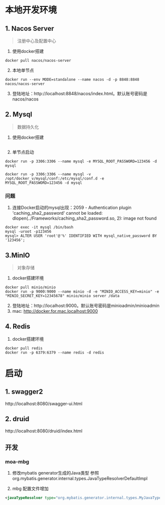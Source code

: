 # 本地开发环境
## 1. Nacos Server
> 注册中心及配置中心
1. 使用docker搭建
```shell script
docker pull nacos/nacos-server
```

2. 本地单节点
```shell script
docker run --env MODE=standalone --name nacos -d -p 8848:8848 nacos/nacos-server
```

3. 登陆地址：http://localhost:8848/nacos/index.html。默认账号密码是nacos/nacos

## 2. Mysql
> 数据持久化
1. 使用docker搭建
```shell script

```

2. 单节点启动
```shell script
docker run -p 3306:3306 --name mysql -e MYSQL_ROOT_PASSWORD=123456 -d mysql

docker run -p 3306:3306 --name mysql -v /opt/docker_v/mysql/conf:/etc/mysql/conf.d -e MYSQL_ROOT_PASSWORD=123456 -d mysql
```

### 问题
1. 连接Docker启动的mysql出现：2059 - Authentication plugin 'caching_sha2_password' cannot be loaded: dlopen(../Frameworks/caching_sha2_password.so, 2): image not found
> 
```shell script
docker exec -it mysql /bin/bash
mysql -uroot -p123456
mysql> ALTER USER 'root'@'%' IDENTIFIED WITH mysql_native_password BY '123456';
```

## 3.MinIO
> 对象存储
1. docker搭建环境
```shell script
docker pull minio/minio
docker run -p 9000:9000 --name minio -d -e "MINIO_ACCESS_KEY=minio" -e "MINIO_SECRET_KEY=12345678" minio/minio server /data
```
2. 登陆地址：http://localhost:9000。默认账号密码是minioadmin/minioadmin
3. mac: http://docker.for.mac.localhost:9000

## 4. Redis
1. docker搭建环境
```shell script
docker pull redis
docker run -p 6379:6379 --name redis -d redis
```

# 启动
## 1. swagger2
http://localhost:8080/swagger-ui.html

## 2. druid
http://localhost:8080/druid/index.html

## 开发
### moa-mbg
1. 修改mybatis generator生成的Java类型
参照 org.mybatis.generator.internal.types.JavaTypeResolverDefaultImpl

2. mbg 配置文件增加
```xml
<javaTypeResolver type="org.mybatis.generator.internal.types.MyJavaTypeResolverDefaultImpl"/>
```
